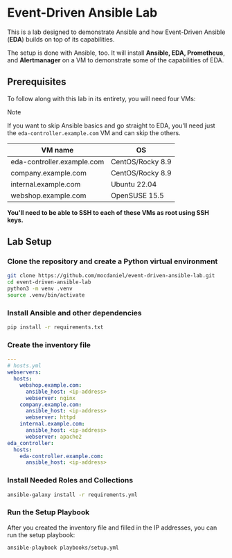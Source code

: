 # Event-Driven Ansible Lab

This is a lab designed to demonstrate Ansible and how Event-Driven Ansible (**EDA**) builds on top of its capabilities.

The setup is done with Ansible, too. It will install **Ansible, EDA, Prometheus**, and **Alertmanager** on a VM to demonstrate some of the capabilities of EDA.

## Prerequisites

To follow along with this lab in its entirety, you will need four VMs:

> [!NOTE]
> If you want to skip Ansible basics and go straight to EDA, you'll need just the `eda-controller.example.com` VM and can skip the others.

| VM name            | OS          |
|--------------------|-------------|
| eda-controller.example.com | CentOS/Rocky 8.9 |
| company.example.com        | CentOS/Rocky 8.9 |
| internal.example.com       | Ubuntu 22.04     |
| webshop.example.com        | OpenSUSE 15.5    |

**You'll need to be able to SSH to each of these VMs as root using SSH keys.**

## Lab Setup

### Clone the repository and create a Python virtual environment

```bash
git clone https://github.com/mocdaniel/event-driven-ansible-lab.git
cd event-driven-ansible-lab
python3 -m venv .venv
source .venv/bin/activate
```

### Install Ansible and other dependencies

```bash
pip install -r requirements.txt
```

### Create the inventory file

```yaml
---
# hosts.yml
webservers:
  hosts:
    webshop.example.com:
      ansible_host: <ip-address>
      webserver: nginx
    company.example.com:
      ansible_host: <ip-address>
      webserver: httpd
    internal.example.com:
      ansible_host: <ip-address>
      webserver: apache2
eda_controller:
  hosts:
    eda-controller.example.com:
      ansible_host: <ip-address>
```

### Install Needed Roles and Collections
    
```bash
ansible-galaxy install -r requirements.yml
```

### Run the Setup Playbook

After you created the inventory file and filled in the IP addresses, you can run the setup playbook:

```bash
ansible-playbook playbooks/setup.yml
```
